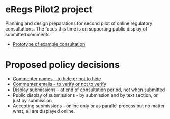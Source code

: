 eRegs Pilot2 project
=====

Planning and design preparations for second pilot of online regulatory consultations. The focus this time is on supporting public display of submitted comments. 

* [Prototype of example consultation](https://vation-ca.github.io/p2protos/p2form-1-en.html)

# Proposed policy decisions

* [Commenter names - to hide or not to hide](Decisions_names.md)
* [Commenter emails - to verify or not to verify](Decisions_emails.md)
* Display submissions - at end of consultation period, not when submitted
* Public display of submissions - by submission and by text section, or just by submission
* Accepting submissions - online only or as parallel process but no matter what, all are displayed online.  

